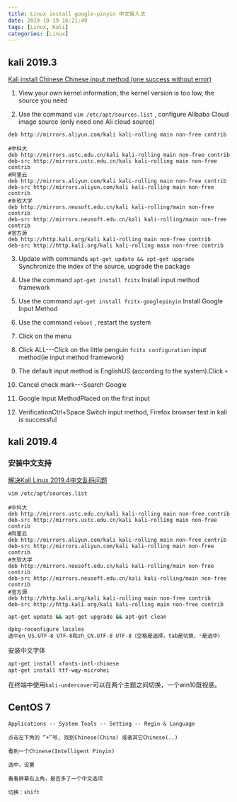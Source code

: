 ```yaml
---
title: Linux install google-pinyin 中文输入法
date: 2019-10-19 16:21:49
tags: [Linux, Kali]
categories: [Linux]
---
```


## kali 2019.3

[Kali install Chinese Chinese input method (one success without error)](http://www.programmersought.com/article/1738186330/)


1. View your own kernel information, the kernel version is too low, the source you need

2. Use the command `vim /etc/apt/sources.list` , configure Alibaba Cloud image source (only need one Ali cloud source)

```sh
deb http://mirrors.aliyun.com/kali kali-rolling main non-free contrib
```

```
#中科大 
deb http://mirrors.ustc.edu.cn/kali kali-rolling main non-free contrib 
deb-src http://mirrors.ustc.edu.cn/kali kali-rolling main non-free contrib 
#阿里云
deb http://mirrors.aliyun.com/kali kali-rolling main non-free contrib 
deb-src http://mirrors.aliyun.com/kali kali-rolling main non-free contrib 
#东软大学
deb http://mirrors.neusoft.edu.cn/kali kali-rolling/main non-free contrib 
deb-src http://mirrors.neusoft.edu.cn/kali kali-rolling/main non-free contrib 
#官方源 
deb http://http.kali.org/kali kali-rolling main non-free contrib 
deb-src http://http.kali.org/kali kali-rolling main non-free contrib
```

 

3. Update with commands `apt-get update && apt-get upgrade` Synchronize the index of the source, upgrade the package
 

4. Use the command `apt-get install fcitx` Install input method framework



 

5. Use the command `apt-get install fcitx-googlepinyin` Install Google Input Method



 

6. Use the command `reboot` , restart the system



7. Click on the menu



8. Click ALL---Click on the little penguin `fcitx configuration` input method(ie input method framework)



9. The default input method is EnglishUS (according to the system).Click `+`



10. Cancel check mark---Search Google



11. Google Input MethodPlaced on the first input



12. VerificationCtrl+Space Switch input method, Firefox browser test in kali is successful



## kali 2019.4

### 安装中文支持

[解决Kali Linux 2019.4中文乱码问题](https://defcon.cn/110.html)

```bash
vim /etc/apt/sources.list
```

```
#中科大 
deb http://mirrors.ustc.edu.cn/kali kali-rolling main non-free contrib 
deb-src http://mirrors.ustc.edu.cn/kali kali-rolling main non-free contrib 
#阿里云
deb http://mirrors.aliyun.com/kali kali-rolling main non-free contrib 
deb-src http://mirrors.aliyun.com/kali kali-rolling main non-free contrib 
#东软大学
deb http://mirrors.neusoft.edu.cn/kali kali-rolling/main non-free contrib 
deb-src http://mirrors.neusoft.edu.cn/kali kali-rolling/main non-free contrib 
#官方源 
deb http://http.kali.org/kali kali-rolling main non-free contrib 
deb-src http://http.kali.org/kali kali-rolling main non-free contrib
```

```bash
apt-get update && apt-get upgrade && apt-get clean
```

```bash
dpkg-reconfigure locales
选中en_US.UTF-8 UTF-8和zh_CN.UTF-8 UTF-8（空格是选择，tab是切换，*是选中）
```


安装中文字体
```bash
apt-get install xfonts-intl-chinese 
apt-get install ttf-wqy-microhei
```

在终端中使用`kali-undercover`可以在两个主题之间切换，一个win10既视感。



## CentOS 7


```
Applications -- System Tools -- Setting -- Regin & Language

点击左下角的 “+”号, 找到Chinese(China) 或者其它Chinese(..)

看到一个Chinese(Intelligent Pinyin)

选中，设置

看看屏幕右上角，是否多了一个中文选项

切换：shift
```


